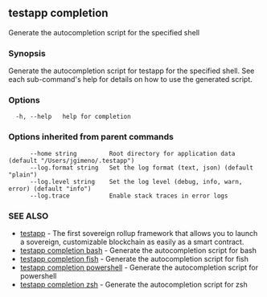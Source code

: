 ## testapp completion

Generate the autocompletion script for the specified shell

### Synopsis

Generate the autocompletion script for testapp for the specified shell.
See each sub-command's help for details on how to use the generated script.


### Options

```
  -h, --help   help for completion
```

### Options inherited from parent commands

```
      --home string         Root directory for application data (default "/Users/jgimeno/.testapp")
      --log.format string   Set the log format (text, json) (default "plain")
      --log.level string    Set the log level (debug, info, warn, error) (default "info")
      --log.trace           Enable stack traces in error logs
```

### SEE ALSO

* [testapp](testapp.md)	 - The first sovereign rollup framework that allows you to launch a sovereign, customizable blockchain as easily as a smart contract.
* [testapp completion bash](testapp_completion_bash.md)	 - Generate the autocompletion script for bash
* [testapp completion fish](testapp_completion_fish.md)	 - Generate the autocompletion script for fish
* [testapp completion powershell](testapp_completion_powershell.md)	 - Generate the autocompletion script for powershell
* [testapp completion zsh](testapp_completion_zsh.md)	 - Generate the autocompletion script for zsh
